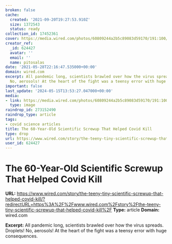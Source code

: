 ```yaml
---
broken: false
cache:
  created: '2021-09-20T19:27:53.910Z'
  size: 1372543
  status: ready
collection_id: 17452361
cover: https://media.wired.com/photos/60809244a2b5c89083d59170/191:100/w_1280,c_limit/NR_CovidAerosols508.JPG
creator_ref:
  _id: 624427
  avatar: ''
  email: ''
  name: pitosalas
date: '2021-05-28T22:16:47.535000+00:00'
domain: wired.com
excerpt: All pandemic long, scientists brawled over how the virus spreads. Droplets!
  No, aerosols! At the heart of the fight was a teensy error with huge consequences.
important: false
last_update: '2024-05-15T13:53:27.047000+00:00'
media:
- link: https://media.wired.com/photos/60809244a2b5c89083d59170/191:100/w_1280,c_limit/NR_CovidAerosols508.JPG
  type: image
raindrop_id: 273152490
raindrop_type: article
tags:
- covid science articles
title: The 60-Year-Old Scientific Screwup That Helped Covid Kill
type: drop
url: https://www.wired.com/story/the-teeny-tiny-scientific-screwup-that-helped-covid-kill/?redirectURL=https%3A%2F%2Fwww.wired.com%2Fstory%2Fthe-teeny-tiny-scientific-screwup-that-helped-covid-kill%2F
user_id: 624427
---
```


# The 60-Year-Old Scientific Screwup That Helped Covid Kill

**URL:** https://www.wired.com/story/the-teeny-tiny-scientific-screwup-that-helped-covid-kill/?redirectURL=https%3A%2F%2Fwww.wired.com%2Fstory%2Fthe-teeny-tiny-scientific-screwup-that-helped-covid-kill%2F
**Type:** article
**Domain:** wired.com

**Excerpt:** All pandemic long, scientists brawled over how the virus spreads. Droplets! No, aerosols! At the heart of the fight was a teensy error with huge consequences.
